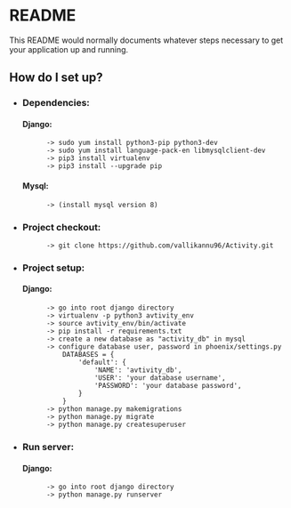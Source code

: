 # README

This README would normally documents whatever steps necessary to get your application up and running.

## How do I set up?

* ### Dependencies:

	#### Django:
    		-> sudo yum install python3-pip python3-dev
    		-> sudo yum install language-pack-en libmysqlclient-dev
    		-> pip3 install virtualenv
    		-> pip3 install --upgrade pip

	#### Mysql:
    		-> (install mysql version 8)

* ### Project checkout:
            -> git clone https://github.com/vallikannu96/Activity.git

* ### Project setup:

	#### Django:
            -> go into root django directory
            -> virtualenv -p python3 avtivity_env
            -> source avtivity_env/bin/activate
            -> pip install -r requirements.txt
	        -> create a new database as "activity_db" in mysql
            -> configure database user, password in phoenix/settings.py
                DATABASES = {
                    'default': {
                        'NAME': 'avtivity_db',
                        'USER': 'your database username',
                        'PASSWORD': 'your database password',
                    }
                }
            -> python manage.py makemigrations
            -> python manage.py migrate
            -> python manage.py createsuperuser

* ### Run server:

	#### Django:
			-> go into root django directory
			-> python manage.py runserver